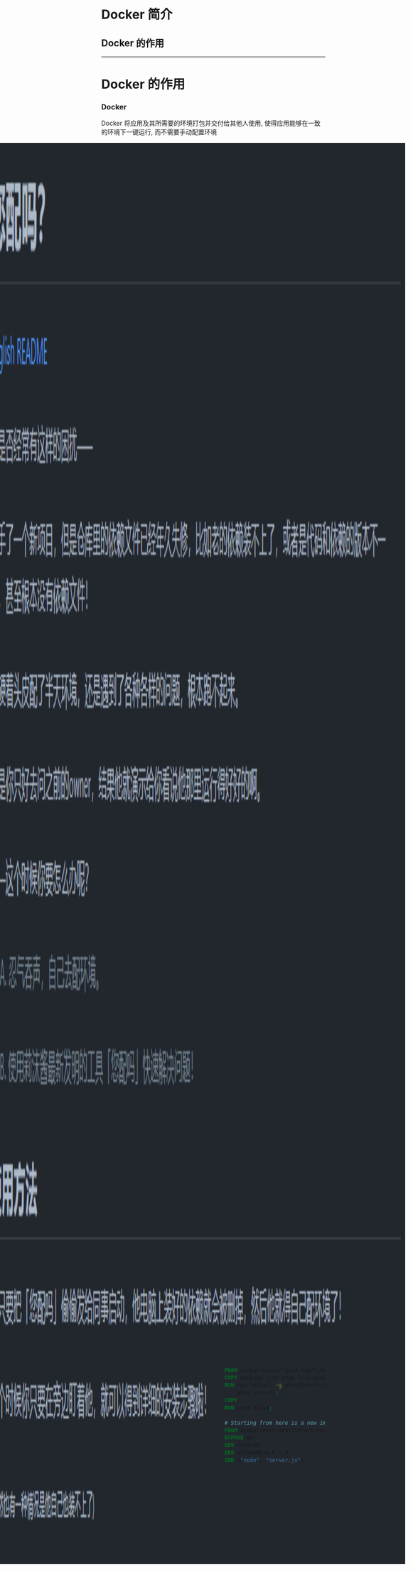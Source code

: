 # Docker 简介

## Docker 的作用

<img src="/assets/you-match.png" style="position: absolute; top: 10%; right: 5%; height: 80%; width: auto;">

---

# Docker 的作用

### Docker

Docker 将应用及其所需要的环境打包并交付给其他人使用, 使得应用能够在一致的环境下一键运行, 而不需要手动配置环境

### 特点

- 更高效的利用系统资源
- 更快速的启动时间
- 更方便持续交付和部署
- ~~更容易因为维护失误吃校园网工单~~

---

# Docker 中的重要概念：镜像、容器与 Registry

### 镜像（Image）

Docker 镜像是一个特殊的文件系统

<div style="display: flex; justify-content: space-around; flex-direction: row">
<div style="width: 45%;">

- 提供容器运行时所需的程序、库、资源、配置等文件
- 包含一些为运行时准备的一些配置参数
- 不包含任何动态数据, 其内容在构建之后也不会被改变
- 在 Linux 中实现为 OverlayFS

</div><div style="flex: 1">

```mermaid
flowchart LR
  %% Image layers (readonly)
  subgraph Image_Layers ["只读镜像层 (lowerdirs)"]
    direction TB
    L1["Layer A<br/>(底层文件系统)"]
    L2["Layer B<br/>(中间层)"]
    L3["Layer C<br/>(顶层镜像层)"]
  end

  %% Overlay components
  subgraph OverlayFS ["OverlayFS (Docker overlay2)"]
    direction TB
    workdir["Work Directory<br/>(工作目录) /work"]
    upper["Upperdir<br/>(可写容器层) /diff"]
    merged["Merged View<br/>(容器根文件系统) /merged"]
  end

  %% Connections: lowerdirs are stacked (order: topmost first for lowerdir)
  L3 -->|上层 lowerdir| merged
  L2 -->|中间 lowerdir| merged
  L1 -->|底层 lowerdir| merged

  %% Visual grouping
  style Image_Layers fill:#f9f,stroke:#333,stroke-width:1px
  style OverlayFS fill:#efe,stroke:#333,stroke-width:1px

```

</div>
</div>

---

# Docker 中的重要概念：镜像、容器与 Registry

### 镜像（Image）

Docker 镜像的构建：Dockerfile

<div style="width: 60%; margin: auto;">

![dockerfile-example](/assets/dockerfile-example.png)

</div>

- 语法规范详见：[https://yeasy.gitbook.io/docker_practice/image/dockerfile](https://yeasy.gitbook.io/docker_practice/image/dockerfile)
- 之后使用 docker build 命令构建镜像

---

# Docker 中的重要概念：镜像、容器与 Registry

<div style="display: flex; justify-content: space-around; flex-direction: row">

<div style="width: 45%;">

### 容器（Container）

- 镜像的**实例**：镜像是静态的定义, 容器是镜像运行时的实体
- 具有**易失性**：任何保存于容器存储层的信息都会随容器删除而丢失（大作业需要将用户数据保存在持久化存储中）

容器的启动：

- （本地）docker run -d -p 10001:8000 --name &lt;Container Name&gt; &lt;Image&gt;
- （其他部署工具）查阅对应文档...

</div>
<div style="flex: 1; display: flex; flex-direction: column; justify-content: center;">

```mermaid
flowchart TD
    %% Image layers
    IMAGE["Image (/merged)<br /> *readonly*"]
    DF1["Diff a"]
    DF2["Diff b"]
    C1["Container a"]
    C2["Container b"]
    IMAGE --> C1
    DF1 --> C1
    IMAGE --> C2
    DF2 --> C2
```

</div>
</div>

---

# Docker 中的重要概念：镜像、容器与 Registry

### Registry

概念辨析：仓库（Repository）、注册服务器（Registry）
- 镜像构建完成后, 可以很容易的在当前宿主机上运行, 但是, 如果需要在其它服务器上使用这个镜像, 我们就需要一个集中的存储、分发镜像的服务, Docker Registry 就是这样的服务. 
- 一个 Docker <span style="color: purple">Registry</span> 中可以包含多个<span style="color: orange">仓库（Repository）</span>；每个仓库可以包含多个<span style="color: green">标签（Tag）</span>；每个标签对应一个<strong>镜像</strong>.

如, <span style="color: purple">docker-mirror.net9.org</span>/<strong><span style="color: orange">library/nginx</span>:<span style="color: green">alpine</span></strong>

---

# Docker 中的重要概念：镜像、容器与 Registry

### Registry

<div style="width: 70%; margin: auto;">

![dockerhub](/assets/dockerhub.png)

</div>

概念辨析：Docker Hub; 图中的 python;  python:3.9.16

---

# Dockerfile 编写入门

<div style="display: flex; justify-content: space-between; flex-direction: row; gap: 1em">
<div style="flex: 1;">

###

参考 [课程文档 Docker 部分](https://thuse-course.github.io/course-index/deploy/docker/), [2023 酒井科协暑培 Docker 课程](https://summer23.net9.org/sast2023-docker/), [2024 科协算协联合暑培 Docker 课程](https://summer24.net9.org/backend/docker/prerequisites/)

简单地说:

- Dockerfile 中可以包含多个镜像 (每一个 FROM 以后的内容是一个新的镜像);
- 每一个镜像有多个层 (每一个 RUN, COPY, ADD 等命令会创建一个新的镜像层);
- 每一层在创建时会基于它的上一层, 每一层存储了 Diff
- 最后用 CMD 和 ENTRYPOINT 指定容器启动时运行的命令

</div>
<div style="width: 45%;">
<!-- <div style="--scale: 1; transform: scale(var(--scale)); transform-origin: top left; width: calc(100% / var(--scale));"> -->

```dockerfile
FROM docker-mirror.net9.org/library/node:22 AS build
COPY package.json pnpm-lock.yaml ./
RUN npm install -g pnpm@latest-10; \
    pnpm install;
COPY . .
RUN pnpm build;

# Starting from here is a new image
FROM docker.net9.org/library/node:22 AS dist
EXPOSE 80
ENV PORT=80
ENV HOSTNAME=0.0.0.0
CMD ["node", "server.js"]
```

<!-- </div> -->
</div>
</div>

---
